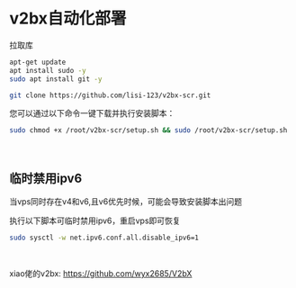 # v2bx自动化部署

拉取库

```bash
apt-get update
apt install sudo -y
sudo apt install git -y

git clone https://github.com/lisi-123/v2bx-scr.git

```


您可以通过以下命令一键下载并执行安装脚本：

```bash
sudo chmod +x /root/v2bx-scr/setup.sh && sudo /root/v2bx-scr/setup.sh

```


<br>

## 临时禁用ipv6
当vps同时存在v4和v6,且v6优先时候，可能会导致安装脚本出问题

执行以下脚本可临时禁用ipv6，重启vps即可恢复

```bash
sudo sysctl -w net.ipv6.conf.all.disable_ipv6=1
```

<br>


xiao佬的v2bx: https://github.com/wyx2685/V2bX


<br>
